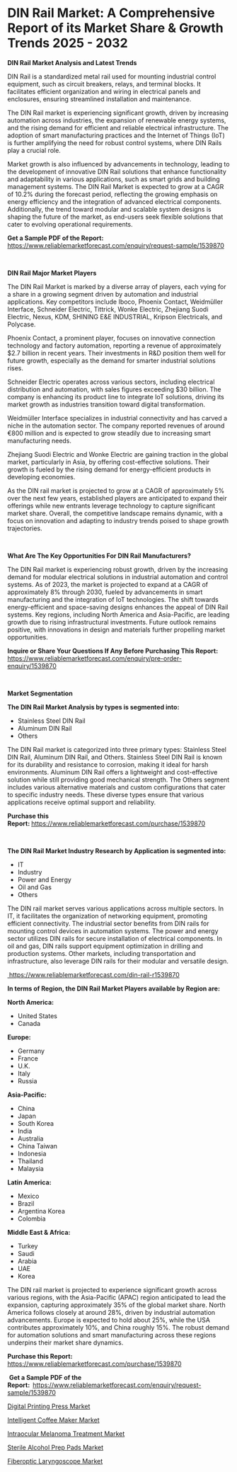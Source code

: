 <p><h1>DIN Rail Market: A Comprehensive Report of its Market Share & Growth Trends 2025 - 2032</h1></p><p><strong>DIN Rail Market Analysis and Latest Trends</strong></p>
<p><p>DIN Rail is a standardized metal rail used for mounting industrial control equipment, such as circuit breakers, relays, and terminal blocks. It facilitates efficient organization and wiring in electrical panels and enclosures, ensuring streamlined installation and maintenance.</p><p>The DIN Rail market is experiencing significant growth, driven by increasing automation across industries, the expansion of renewable energy systems, and the rising demand for efficient and reliable electrical infrastructure. The adoption of smart manufacturing practices and the Internet of Things (IoT) is further amplifying the need for robust control systems, where DIN Rails play a crucial role.</p><p>Market growth is also influenced by advancements in technology, leading to the development of innovative DIN Rail solutions that enhance functionality and adaptability in various applications, such as smart grids and building management systems. The DIN Rail Market is expected to grow at a CAGR of 10.2% during the forecast period, reflecting the growing emphasis on energy efficiency and the integration of advanced electrical components. Additionally, the trend toward modular and scalable system designs is shaping the future of the market, as end-users seek flexible solutions that cater to evolving operational requirements.</p></p>
<p><strong>Get a Sample PDF of the Report:&nbsp;</strong> <a href="https://www.reliablemarketforecast.com/enquiry/request-sample/1539870?utm_campaign=3445&utm_medium=2&utm_source=Github&utm_content=ia&utm_term=10042025&utm_id=din-rail">https://www.reliablemarketforecast.com/enquiry/request-sample/1539870</a></p>
<p>&nbsp;</p>
<p><strong>DIN Rail Major Market Players</strong></p>
<p><p>The DIN Rail Market is marked by a diverse array of players, each vying for a share in a growing segment driven by automation and industrial applications. Key competitors include Iboco, Phoenix Contact, Weidmüller Interface, Schneider Electric, Tittrick, Wonke Electric, Zhejiang Suodi Electric, Nexus, KDM, SHINING E&E INDUSTRIAL, Kripson Electricals, and Polycase.</p><p>Phoenix Contact, a prominent player, focuses on innovative connection technology and factory automation, reporting a revenue of approximately $2.7 billion in recent years. Their investments in R&D position them well for future growth, especially as the demand for smarter industrial solutions rises.</p><p>Schneider Electric operates across various sectors, including electrical distribution and automation, with sales figures exceeding $30 billion. The company is enhancing its product line to integrate IoT solutions, driving its market growth as industries transition toward digital transformation.</p><p>Weidmüller Interface specializes in industrial connectivity and has carved a niche in the automation sector. The company reported revenues of around €800 million and is expected to grow steadily due to increasing smart manufacturing needs.</p><p>Zhejiang Suodi Electric and Wonke Electric are gaining traction in the global market, particularly in Asia, by offering cost-effective solutions. Their growth is fueled by the rising demand for energy-efficient products in developing economies.</p><p>As the DIN rail market is projected to grow at a CAGR of approximately 5% over the next few years, established players are anticipated to expand their offerings while new entrants leverage technology to capture significant market share. Overall, the competitive landscape remains dynamic, with a focus on innovation and adapting to industry trends poised to shape growth trajectories.</p></p>
<p>&nbsp;</p>
<p><strong>What Are The Key Opportunities For DIN Rail Manufacturers?</strong></p>
<p><p>The DIN Rail market is experiencing robust growth, driven by the increasing demand for modular electrical solutions in industrial automation and control systems. As of 2023, the market is projected to expand at a CAGR of approximately 8% through 2030, fueled by advancements in smart manufacturing and the integration of IoT technologies. The shift towards energy-efficient and space-saving designs enhances the appeal of DIN Rail systems. Key regions, including North America and Asia-Pacific, are leading growth due to rising infrastructural investments. Future outlook remains positive, with innovations in design and materials further propelling market opportunities.</p></p>
<p><strong>Inquire or Share Your Questions If Any Before Purchasing This Report:</strong> <a href="https://www.reliablemarketforecast.com/enquiry/pre-order-enquiry/1539870?utm_campaign=3445&utm_medium=2&utm_source=Github&utm_content=ia&utm_term=10042025&utm_id=din-rail">https://www.reliablemarketforecast.com/enquiry/pre-order-enquiry/1539870</a></p>
<p>&nbsp;</p>
<p><strong>Market Segmentation</strong></p>
<p><strong>The DIN Rail Market Analysis by types is segmented into:</strong></p>
<p><ul><li>Stainless Steel DIN Rail</li><li>Aluminum DIN Rail</li><li>Others</li></ul></p>
<p><p>The DIN Rail market is categorized into three primary types: Stainless Steel DIN Rail, Aluminum DIN Rail, and Others. Stainless Steel DIN Rail is known for its durability and resistance to corrosion, making it ideal for harsh environments. Aluminum DIN Rail offers a lightweight and cost-effective solution while still providing good mechanical strength. The Others segment includes various alternative materials and custom configurations that cater to specific industry needs. These diverse types ensure that various applications receive optimal support and reliability.</p></p>
<p><strong>Purchase this Report:&nbsp;</strong><a href="https://www.reliablemarketforecast.com/purchase/1539870?utm_campaign=3445&utm_medium=2&utm_source=Github&utm_content=ia&utm_term=10042025&utm_id=din-rail">https://www.reliablemarketforecast.com/purchase/1539870</a></p>
<p>&nbsp;</p>
<p><strong>The DIN Rail Market Industry Research by Application is segmented into:</strong></p>
<p><ul><li>IT</li><li>Industry</li><li>Power and Energy</li><li>Oil and Gas</li><li>Others</li></ul></p>
<p><p>The DIN rail market serves various applications across multiple sectors. In IT, it facilitates the organization of networking equipment, promoting efficient connectivity. The industrial sector benefits from DIN rails for mounting control devices in automation systems. The power and energy sector utilizes DIN rails for secure installation of electrical components. In oil and gas, DIN rails support equipment optimization in drilling and production systems. Other markets, including transportation and infrastructure, also leverage DIN rails for their modular and versatile design.</p></p>
<p><a href="https://www.reliablemarketforecast.com/din-rail-r1539870?utm_campaign=3445&utm_medium=2&utm_source=Github&utm_content=ia&utm_term=10042025&utm_id=din-rail">&nbsp;https://www.reliablemarketforecast.com/din-rail-r1539870</a></p>
<p><strong>In terms of Region, the DIN Rail Market Players available by Region are:</strong></p>
<p>
    <p> <strong> North America: </strong>
        <ul>
            <li>United States</li>
            <li>Canada</li>
        </ul>
        </p> 
    <p> <strong> Europe: </strong>
        <ul>
            <li>Germany</li>
            <li>France</li>
            <li>U.K.</li>
            <li>Italy</li>
            <li>Russia</li>
        </ul>
        </p> 
    <p> <strong> Asia-Pacific: </strong>
        <ul>
            <li>China</li>
            <li>Japan</li>
            <li>South Korea</li>
            <li>India</li>
            <li>Australia</li>
            <li>China Taiwan</li>
            <li>Indonesia</li>
            <li>Thailand</li>
            <li>Malaysia</li>
        </ul>
        </p> 
    <p> <strong> Latin America: </strong>
        <ul>
            <li>Mexico</li>
            <li>Brazil</li>
            <li>Argentina Korea</li>
            <li>Colombia</li>
        </ul>
        </p> 
    <p> <strong> Middle East & Africa: </strong>
        <ul>
            <li>Turkey</li>
            <li>Saudi</li>
            <li>Arabia</li>
            <li>UAE</li>
            <li>Korea</li>
        </ul>
    </p>
    </p>
<p><p>The DIN rail market is projected to experience significant growth across various regions, with the Asia-Pacific (APAC) region anticipated to lead the expansion, capturing approximately 35% of the global market share. North America follows closely at around 28%, driven by industrial automation advancements. Europe is expected to hold about 25%, while the USA contributes approximately 10%, and China roughly 15%. The robust demand for automation solutions and smart manufacturing across these regions underpins their market share dynamics.</p></p>
<p><strong>Purchase this Report: </strong><a href="https://www.reliablemarketforecast.com/purchase/1539870?utm_campaign=3445&utm_medium=2&utm_source=Github&utm_content=ia&utm_term=10042025&utm_id=din-rail">https://www.reliablemarketforecast.com/purchase/1539870</a></p>
<p>&nbsp;<strong>Get a Sample PDF of the Report:&nbsp;&nbsp;</strong><a href="https://www.reliablemarketforecast.com/enquiry/request-sample/1539870?utm_campaign=3445&utm_medium=2&utm_source=Github&utm_content=ia&utm_term=10042025&utm_id=din-rail">https://www.reliablemarketforecast.com/enquiry/request-sample/1539870</a></p>
<p><strong></strong></p>
<p><p><a href="https://github.com/mathastilley812967/Market-Research-Report-List-1/blob/main/digital-printing-press-market.md?utm_campaign=3445&utm_medium=2&utm_source=Github&utm_content=ia&utm_term=10042025&utm_id=din-rail">Digital Printing Press Market</a></p><p><a href="https://github.com/sadimsamid/Market-Research-Report-List-1/blob/main/intelligent-coffee-maker-market.md?utm_campaign=3445&utm_medium=2&utm_source=Github&utm_content=ia&utm_term=10042025&utm_id=din-rail">Intelligent Coffee Maker Market</a></p><p><a href="https://www.linkedin.com/pulse/overview-intraocular-melanoma-treatment-market-2025-2032-growth-hk8vf?utm_campaign=3445&utm_medium=2&utm_source=Github&utm_content=ia&utm_term=10042025&utm_id=din-rail">Intraocular Melanoma Treatment Market</a></p><p><a href="https://www.linkedin.com/pulse/sterile-alcohol-prep-pads-market-navigating-challenges-tmjvf?utm_campaign=3445&utm_medium=2&utm_source=Github&utm_content=ia&utm_term=10042025&utm_id=din-rail">Sterile Alcohol Prep Pads Market</a></p><p><a href="https://www.linkedin.com/pulse/fiberoptic-laryngoscope-market-analysis-industry-trends-b1bcc?utm_campaign=3445&utm_medium=2&utm_source=Github&utm_content=ia&utm_term=10042025&utm_id=din-rail">Fiberoptic Laryngoscope Market</a></p></p>